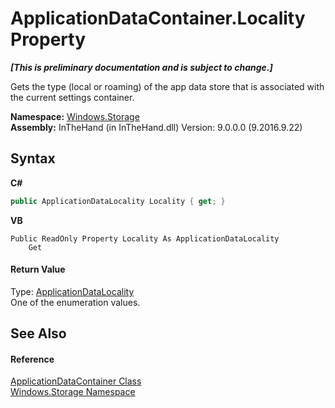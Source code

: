 # ApplicationDataContainer.Locality Property 
 _**\[This is preliminary documentation and is subject to change.\]**_

Gets the type (local or roaming) of the app data store that is associated with the current settings container.

**Namespace:**&nbsp;<a href="N_Windows_Storage">Windows.Storage</a><br />**Assembly:**&nbsp;InTheHand (in InTheHand.dll) Version: 9.0.0.0 (9.2016.9.22)

## Syntax

**C#**<br />
``` C#
public ApplicationDataLocality Locality { get; }
```

**VB**<br />
``` VB
Public ReadOnly Property Locality As ApplicationDataLocality
	Get
```


#### Return Value
Type: <a href="T_Windows_Storage_ApplicationDataLocality">ApplicationDataLocality</a><br />One of the enumeration values.

## See Also


#### Reference
<a href="T_Windows_Storage_ApplicationDataContainer">ApplicationDataContainer Class</a><br /><a href="N_Windows_Storage">Windows.Storage Namespace</a><br />